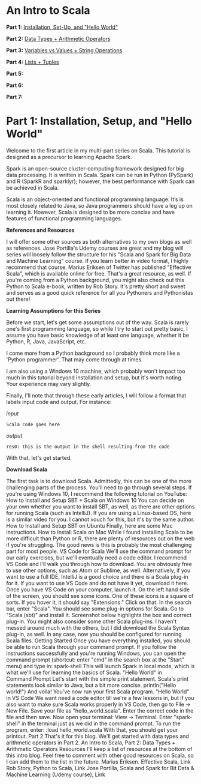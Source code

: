 # An Intro to Scala

**Part 1:**  [Installation, Set-Up, and "Hello World"](https://github.com/hjhuney/Intro-to-Scala#part-1-installation-setup-and-hello-world)

**Part 2:**  [Data Types + Arithmetic Operators](https://medium.com/@hjhuney/an-intro-to-scala-part-2-data-types-arithmetic-operators-eb54911c3fc7)

**Part 3:**  [Variables vs Values + String Operations](https://medium.com/@hjhuney/an-intro-to-scala-part-3-variables-vs-values-string-operations-2a5c7b612163)

**Part 4:** [Lists + Tuples](https://medium.com/@hjhuney/an-intro-to-scala-part-4-lists-tuples-85e023f15e75)

**Part 5:**

**Part 6:**

**Part 7:**


# Part 1: Installation, Setup, and "Hello World"

Welcome to the first article in my multi-part series on Scala. This tutorial is designed as a precursor to learning Apache Spark.

Spark is an open-source cluster-computing framework designed for big data processing. It is written in Scala. Spark can be run in Python (PySpark) and R (SparkR and sparklyr); however, the best performance with Spark can be achieved in Scala.

Scala is an object-oriented and functional programming language. It’s is most closely related to Java, so Java programmers should have a leg up on learning it. However, Scala is designed to be more concise and have features of functional programming languages.

**References and Resources** 

I will offer some other sources as both alternatives to my own blogs as well as references. Jose Portilla's Udemy courses are great and my blog will series will loosely follow the structure for his "Scala and Spark for Big Data and Machine Learning" course. If you learn better in video format, I highly recommend that course.
Marius Eriksen of Twitter has published "Effective Scala", which is available online for free. That's a great resource, as well.
If you're coming from a Python background, you might also check out this Python to Scala e-book, written by Rob Story. It's pretty short and sweet and serves as a good quick reference for all you Pythoners and Pythonistas out there!

**Learning Assumptions for this Series**

Before we start, let's get some assumptions out of the way. Scala is rarely one's first programming language, so while I try to start out pretty basic, I assume you have basic knowledge of at least one language, whether it be Python, R, Java, JavaScript, etc.

I come more from a Python background so I probably think more like a 'Python programmer'. That may come through at times.

I am also using a Windows 10 machine, which probably won't impact too much in this tutorial beyond installation and setup, but it's worth noting. Your experience may vary slightly.

Finally, I'll note that through these early articles, I will follow a format that labels input code and output. For instance:

*input*

```
Scala code goes here
```

*output*

```
res0: this is the output in the shell resulting from the code
```

With that, let's get started.

**Download Scala**

The first task is to download Scala. Admittedly, this can be one of the more challenging parts of the process. You'll need to go through several steps. If you're using Windows 10, I recommend the following tutorial on YouTube:
How to Install and Setup SBT + Scala on Windows 10
You can decide on your own whether you want to install SBT, as well, as there are other options for running Scala (such as IntelliJ).
If you are using a Linux-based OS, here is a similar video for you. I cannot vouch for this, but it's by the same author.
How to Install and Setup SBT on Ubuntu
Finally, here are some Mac instructions.
How to Install Scala on Mac
While I found installing Scala to be more difficult than Python or R, there are plenty of resources out on the web if you're struggling. The good news is this is probably the most challenging part for most people.
VS Code for Scala
We'll use the command prompt for our early exercises, but we'll eventually need a code editor. I recommend VS Code and I'll walk you through how to download.
You are obviously free to use other options, such as Atom or Sublime, as well. Alternatively, if you want to use a full IDE, IntelliJ is a good choice and there is a Scala plug-in for it.
If you want to use VS Code and do not have it yet, download it here.
Once you have VS Code on your computer, launch it. On the left hand side of the screen, you should see some icons. One of these icons is a square of sorts. If you hover it, it should say "Extensions." Click on that.
In the search bar, enter "Scala". You should see some plug-in options for Scala. Go to "Scala (sbt)" and install it. Screenshot below highlights the box and correct plug-in.
You might also consider some other Scala plug-ins. I haven't messed around much with the others, but I did download the Scala Syntax plug-in, as well.
In any case, now you should be configured for running Scala files.
Getting Started
Once you have everything installed, you should be able to run Scala through your command prompt. If you follow the instructions successfully and you're running Windows, you can open the command prompt (shortcut: enter "cmd" in the search box at the "Start" menu) and type in:
spark-shell
This will launch Spark in local mode, which is what we'll use for learning the basics of Scala.
"Hello World" in Command Prompt
Let's start with the simple print statement. Scala's print statements look similar to Java, but a bit more concise.
println("Hello world!")
And voila! You've now run your first Scala program.
"Hello World" in VS Code
We want need a code editor till we're a few lessons in, but if you also want to make sure Scala works properly in VS Code, then go to File -> New File. Save your file as "hello_world.scala". Enter the correct code in the file and then save.
Now open your terminal: View -> Terminal. Enter "spark-shell" in the terminal just as we did in the command prompt. To run the program, enter:
:load hello_world.scala
With that, you should get your printout.
Part 2
That's it for this blog. We'll get started with data types and arithmetic operators in Part 2.
An Intro to Scala, Part 2: Data Types + Arithmetic Operators
Resources
I'll keep a list of resources at the bottom of this intro blog. Feel free to comment with other good resources on Scala, so I can add them to the list in the future.
Marius Eriksen. Effective Scala, Link
Rob Story, Python to Scala, Link
Jose Portilla, Scala and Spark for Bit Data & Machine Learning (Udemy course), Link
